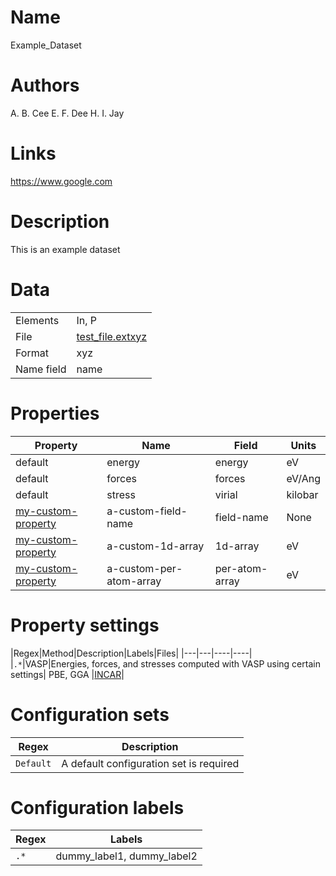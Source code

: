 
# Name

Example_Dataset

# Authors

A. B. Cee
E. F. Dee
H. I. Jay

# Links

https://www.google.com

# Description

This is an example dataset

# Data
|||
|---|---|
|Elements|In, P|
|File|[test_file.extxyz](test_file.extxyz)|
|Format|xyz|
|Name field|name|

# Properties

|Property|Name|Field|Units|
|---|---|---|---|
|default|energy|energy|eV|
|default|forces|forces|eV/Ang|
|default|stress|virial|kilobar|
|[my-custom-property](test_property.edn)|a-custom-field-name|field-name|None|
|[my-custom-property](test_property.edn)|a-custom-1d-array|1d-array|eV|
|[my-custom-property](test_property.edn)|a-custom-per-atom-array|per-atom-array|eV|

# Property settings

|Regex|Method|Description|Labels|Files|
|---|---|----|----|
|`.*`|VASP|Energies, forces, and stresses computed with VASP using certain settings| PBE, GGA |[INCAR](test_file.INCAR)|

# Configuration sets

|Regex|Description|
|---|---|
|`Default`|A default configuration set is required|

# Configuration labels

|Regex|Labels|
|---|---|
|`.*`|dummy_label1, dummy_label2|